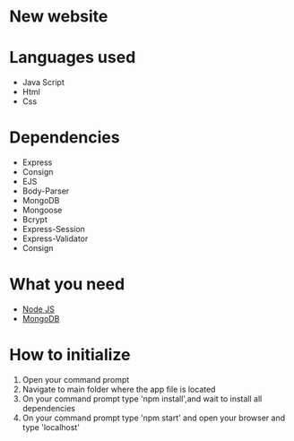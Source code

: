 # New website

# Languages used

* Java Script
* Html
* Css

# Dependencies

* Express
* Consign
* EJS
* Body-Parser
* MongoDB
* Mongoose
* Bcrypt
* Express-Session
* Express-Validator
* Consign

# What you need
* [Node JS](http://nodejs.org)
* [MongoDB](http://mongodb.com)


# How to initialize

1. Open your command prompt
2. Navigate to main folder where the app file is located
3. On your command prompt type 'npm install',and wait to install all dependencies
4. On your command prompt type 'npm start' and open your browser and type 'localhost'
